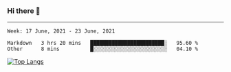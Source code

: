 ### Hi there 👋
---
<!--START_SECTION:waka-->
```text
Week: 17 June, 2021 - 23 June, 2021

Markdown   3 hrs 20 mins   ████████████████████████░   95.60 % 
Other      8 mins          █░░░░░░░░░░░░░░░░░░░░░░░░   04.10 % 
```
<!--END_SECTION:waka-->

[![Top Langs](https://github-readme-stats.vercel.app/api/top-langs/?username=HyunAh-iia&layout=compact)](https://github.com/anuraghazra/github-readme-stats)
<!--
**HyunAh-iia/HyunAh-iia** is a ✨ _special_ ✨ repository because its `README.md` (this file) appears on your GitHub profile.

Here are some ideas to get you started:

- 🔭 I’m currently working on ...
- 🌱 I’m currently learning ...
- 👯 I’m looking to collaborate on ...
- 🤔 I’m looking for help with ...
- 💬 Ask me about ...
- 📫 How to reach me: ...
- 😄 Pronouns: ...
- ⚡ Fun fact: ...
-->
